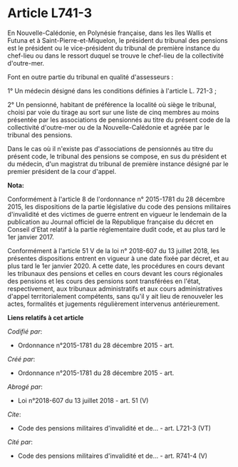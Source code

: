 # Article L741-3

En Nouvelle-Calédonie, en Polynésie française, dans les îles Wallis et Futuna et à Saint-Pierre-et-Miquelon, le président du
tribunal des pensions est le président ou le vice-président du tribunal de première instance du chef-lieu ou dans le ressort
duquel se trouve le chef-lieu de la collectivité d'outre-mer.

Font en outre partie du tribunal en qualité d'assesseurs :

1° Un médecin désigné dans les conditions définies à l'article L. 721-3 ;

2° Un pensionné, habitant de préférence la localité où siège le tribunal, choisi par voie du tirage au sort sur une liste de
cinq membres au moins présentée par les associations de pensionnés au titre du présent code de la collectivité d'outre-mer ou
de la Nouvelle-Calédonie et agréée par le tribunal des pensions.

Dans le cas où il n'existe pas d'associations de pensionnés au titre du présent code, le tribunal des pensions se compose, en
sus du président et du médecin, d'un magistrat du tribunal de première instance désigné par le premier président de la cour
d'appel.

**Nota:**

Conformément à l'article 8 de l'ordonnance n° 2015-1781 du 28 décembre 2015, les dispositions de la partie législative du
code des pensions militaires d'invalidité et des victimes de guerre entrent en vigueur le lendemain de la publication au
Journal officiel de la République française du décret en Conseil d'Etat relatif à la partie réglementaire dudit code, et au
plus tard le 1er janvier 2017.

Conformément à l'article 51 V de la loi n° 2018-607 du 13 juillet 2018, les présentes dispositions entrent en vigueur à une
date fixée par décret, et au plus tard le 1er janvier 2020. A cette date, les procédures en cours devant les tribunaux des
pensions et celles en cours devant les cours régionales des pensions et les cours des pensions sont transférées en l'état,
respectivement, aux tribunaux administratifs et aux cours administratives d'appel territorialement compétents, sans qu'il y
ait lieu de renouveler les actes, formalités et jugements régulièrement intervenus antérieurement.

**Liens relatifs à cet article**

_Codifié par_:

  - Ordonnance n°2015-1781 du 28 décembre 2015 - art.

_Créé par_:

  - Ordonnance n°2015-1781 du 28 décembre 2015 - art.

_Abrogé par_:

  - Loi n°2018-607 du 13 juillet 2018 - art. 51 (V)

_Cite_:

  - Code des pensions militaires d'invalidité et de... - art. L721-3 (VT)

_Cité par_:

  - Code des pensions militaires d'invalidité et de... - art. R741-4 (V)
